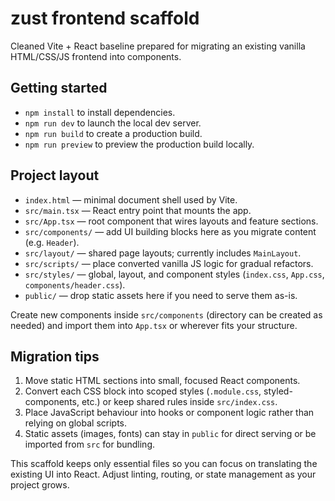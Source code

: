 # zust frontend scaffold

Cleaned Vite + React baseline prepared for migrating an existing vanilla HTML/CSS/JS frontend into components.

## Getting started

- `npm install` to install dependencies.
- `npm run dev` to launch the local dev server.
- `npm run build` to create a production build.
- `npm run preview` to preview the production build locally.

## Project layout

- `index.html` — minimal document shell used by Vite.
- `src/main.tsx` — React entry point that mounts the app.
- `src/App.tsx` — root component that wires layouts and feature sections.
- `src/components/` — add UI building blocks here as you migrate content (e.g. `Header`).
- `src/layout/` — shared page layouts; currently includes `MainLayout`.
- `src/scripts/` — place converted vanilla JS logic for gradual refactors.
- `src/styles/` — global, layout, and component styles (`index.css`, `App.css`, `components/header.css`).
- `public/` — drop static assets here if you need to serve them as-is.

Create new components inside `src/components` (directory can be created as needed) and import them into `App.tsx` or wherever fits your structure.

## Migration tips

1. Move static HTML sections into small, focused React components.
2. Convert each CSS block into scoped styles (`.module.css`, styled-components, etc.) or keep shared rules inside `src/index.css`.
3. Place JavaScript behaviour into hooks or component logic rather than relying on global scripts.
4. Static assets (images, fonts) can stay in `public` for direct serving or be imported from `src` for bundling.

This scaffold keeps only essential files so you can focus on translating the existing UI into React. Adjust linting, routing, or state management as your project grows.
